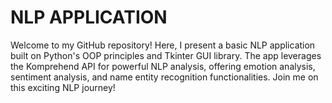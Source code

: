 # NLP APPLICATION
Welcome to my GitHub repository! Here, I present a basic NLP application built on Python's OOP principles and Tkinter GUI library. The app leverages the Komprehend API for powerful NLP analysis, offering emotion analysis, sentiment analysis, and name entity recognition functionalities. Join me on this exciting NLP journey!
